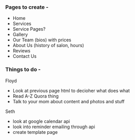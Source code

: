 ### Pages to create -
- Home
- Services
- Service Pages?
- Gallery
- Our Team (bios) with prices
- About Us (history of salon, hours)
- Reviews
- Contact Us


### Things to do -
Floyd
- Look at previous page html to decioher what does what
- Read A-Z Quora thing
- Talk to your mom about content and photos and stuff

Seth
- look at google calendar api
- look into reminder emailing through api
- create template page
